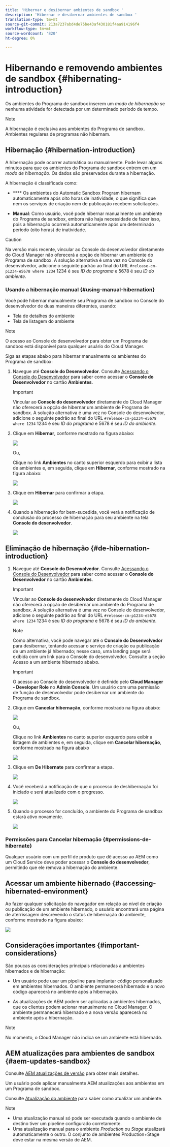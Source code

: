 ```yaml
---
title: 'Hibernar e desibernar ambientes de sandbox '
description: 'Hibernar e desibernar ambientes de sandbox '
translation-type: tm+mt
source-git-commit: 213a7237abd4de75be43af430181f4aa914196f4
workflow-type: tm+mt
source-wordcount: '820'
ht-degree: 0%

---
```



# Hibernando e removendo ambientes de sandbox {#hibernating-introduction}

Os ambientes do Programa de sandbox inserem um *modo de hibernação* se nenhuma atividade for detectada por um determinado período de tempo.

>[!NOTE]
>A hibernação é exclusiva aos ambientes do Programa de sandbox. Ambientes regulares de programas não hibernam.

## Hibernação {#hibernation-introduction}

A hibernação pode ocorrer automática ou manualmente. Pode levar alguns minutos para que os ambientes do Programa de sandbox entrem em um *modo de hibernação*. Os dados são preservados durante a hibernação.

A hibernação é classificada como:

* ****  Os ambientes do Automatic Sandbox Program hibernam automaticamente após oito horas de inatividade, o que significa que nem os serviços de criação nem de publicação recebem solicitações.

* **Manual**: Como usuário, você pode hibernar manualmente um ambiente do Programa de sandbox, embora não haja necessidade de fazer isso, pois a hibernação ocorrerá automaticamente após um determinado período (oito horas) de inatividade.

>[!CAUTION]
>Na versão mais recente, vincular ao Console do desenvolvedor diretamente do Cloud Manager não oferecerá a opção de hibernar um ambiente do Programa de sandbox. A solução alternativa é uma vez no Console do desenvolvedor, adicione o seguinte padrão ao final do URL `#release-cm-p1234-e5678 where 1234` 1234 é seu *ID do programa* e 5678 é seu *ID do ambiente*.

### Usando a hibernação manual {#using-manual-hibernation}

Você pode hibernar manualmente seu Programa de sandbox no Console do desenvolvedor de duas maneiras diferentes, usando:

* Tela de detalhes do ambiente
* Tela de listagem do ambiente

>[!NOTE]
>O acesso ao Console do desenvolvedor para obter um Programa de sandbox está disponível para qualquer usuário do Cloud Manager.

Siga as etapas abaixo para hibernar manualmente os ambientes do Programa de sandbox:

1. Navegue até **Console do Desenvolvedor**.
Consulte [Acessando o Console do Desenvolvedor](/help/implementing/cloud-manager/manage-environments.md#accessing-developer-console) para saber como acessar o **Console do Desenvolvedor** no cartão **Ambientes**.
   >[!IMPORTANT]
   >Vincular ao **Console do desenvolvedor** diretamente do Cloud Manager não oferecerá a opção de hibernar um ambiente de Programa de sandbox. A solução alternativa é uma vez no Console do desenvolvedor, adicione o seguinte padrão ao final do URL `#release-cm-p1234-e5678 where 1234` 1234 é seu *ID do programa* e 5678 é seu *ID do ambiente*.

1. Clique em **Hibernar**, conforme mostrado na figura abaixo:

   ![](assets/hibernate-1.png)

   Ou,

   Clique no link **Ambientes** no canto superior esquerdo para exibir a lista de ambientes e, em seguida, clique em **Hibernar**, conforme mostrado na figura abaixo:

   ![](assets/hibernate-1b.png)

1. Clique em **Hibernar** para confirmar a etapa.

   ![](assets/hibernate-2.png)

1. Quando a hibernação for bem-sucedida, você verá a notificação de conclusão do processo de hibernação para seu ambiente na tela **Console do desenvolvedor**.

   ![](assets/hibernate-4.png)


## Eliminação de hibernação {#de-hibernation-introduction}

1. Navegue até **Console do Desenvolvedor**.
Consulte [Acessando o Console do Desenvolvedor](/help/implementing/cloud-manager/manage-environments.md#accessing-developer-console) para saber como acessar o **Console do Desenvolvedor** no cartão **Ambientes**.

   >[!IMPORTANT]
   >Vincular ao **Console do desenvolvedor** diretamente do Cloud Manager não oferecerá a opção de desibernar um ambiente do Programa de sandbox. A solução alternativa é uma vez no Console do desenvolvedor, adicione o seguinte padrão ao final do URL `#release-cm-p1234-e5678 where 1234` 1234 é seu *ID do programa* e 5678 é seu *ID do ambiente*.

   >[!NOTE]
   >Como alternativa, você pode navegar até o **Console do Desenvolvedor** para desibernar, tentando acessar o serviço de criação ou publicação de um ambiente já hibernado; nesse caso, uma landing page será exibida com um link para o Console do desenvolvedor. Consulte a seção Acesso a um ambiente hibernado abaixo.

   >[!IMPORTANT]
   >O acesso ao Console do desenvolvedor é definido pelo **Cloud Manager - Developer Role** no **Admin Console**. Um usuário com uma permissão de função de desenvolvedor pode desibernar um ambiente do Programa de sandbox.

1. Clique em **Cancelar hibernação**, conforme mostrado na figura abaixo:

   ![](assets/de-hibernation-img1.png)

   Ou,

   Clique no link **Ambientes** no canto superior esquerdo para exibir a listagem de ambientes e, em seguida, clique em **Cancelar hibernação**, conforme mostrado na figura abaixo

   ![](assets/de-hibernate-1b.png)


1. Clique em **De Hibernate** para confirmar a etapa.

   ![](assets/de-hibernation-img2.png)

1. Você receberá a notificação de que o processo de deshibernação foi iniciado e será atualizado com o progresso.

   ![](assets/de-hibernation-img3.png)

1. Quando o processo for concluído, o ambiente do Programa de sandbox estará ativo novamente.

   ![](assets/de-hibernation-img4.png)

### Permissões para Cancelar hibernação {#permissions-de-hibernate}

Qualquer usuário com um perfil de produto que dê acesso ao AEM como um Cloud Service deve poder acessar o **Console do desenvolvedor**, permitindo que ele remova a hibernação do ambiente.

## Acessar um ambiente hibernado {#accessing-hibernated-environment}

Ao fazer qualquer solicitação do navegador em relação ao nível de criação ou publicação de um ambiente hibernado, o usuário encontrará uma página de aterrissagem descrevendo o status de hibernação do ambiente, conforme mostrado na figura abaixo:

![](assets/de-hibernation-img5.png)

## Considerações importantes {#important-considerations}

São poucas as considerações principais relacionadas a ambientes hibernados e de hibernação:

* Um usuário pode usar um pipeline para implantar código personalizado em ambientes hibernados. O ambiente permanecerá hibernado e o novo código aparecerá no ambiente após a hibernação.

* As atualizações de AEM podem ser aplicadas a ambientes hibernados, que os clientes podem acionar manualmente no Cloud Manager. O ambiente permanecerá hibernado e a nova versão aparecerá no ambiente após a hibernação.

>[!NOTE]
>No momento, o Cloud Manager não indica se um ambiente está hibernado.

## AEM atualizações para ambientes de sandbox {#aem-updates-sandbox}

Consulte [AEM atualizações de versão](/help/implementing/deploying/aem-version-updates.md) para obter mais detalhes.

Um usuário pode aplicar manualmente AEM atualizações aos ambientes em um Programa de sandbox.

Consulte [Atualização do ambiente](/help/implementing/cloud-manager/manage-environments.md#updating-dev-environment) para saber como atualizar um ambiente.

>[!NOTE]
>* Uma atualização manual só pode ser executada quando o ambiente de destino tiver um pipeline configurado corretamente.
>* Uma atualização manual para o ambiente *Production* ou *Stage* atualizará automaticamente o outro. O conjunto de ambientes Production+Stage deve estar na mesma versão de AEM.






